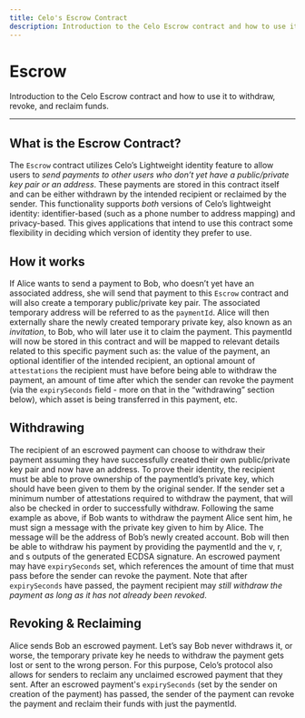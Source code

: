 ```yaml
---
title: Celo's Escrow Contract
description: Introduction to the Celo Escrow contract and how to use it to withdraw, revoke, and reclaim funds.
---
```


# Escrow

Introduction to the Celo Escrow contract and how to use it to withdraw, revoke, and reclaim funds.

---

## What is the Escrow Contract?

The `Escrow` contract utilizes Celo’s Lightweight identity feature to allow users to _send payments to other users who don’t yet have a public/private key pair or an address_. These payments are stored in this contract itself and can be either withdrawn by the intended recipient or reclaimed by the sender. This functionality supports _both_ versions of Celo’s lightweight identity: identifier-based \(such as a phone number to address mapping\) and privacy-based. This gives applications that intend to use this contract some flexibility in deciding which version of identity they prefer to use.

## How it works

If Alice wants to send a payment to Bob, who doesn’t yet have an associated address, she will send that payment to this `Escrow` contract and will also create a temporary public/private key pair. The associated temporary address will be referred to as the `paymentId`. Alice will then externally share the newly created temporary private key, also known as an _invitation_, to Bob, who will later use it to claim the payment. This paymentId will now be stored in this contract and will be mapped to relevant details related to this specific payment such as: the value of the payment, an optional identifier of the intended recipient, an optional amount of `attestations` the recipient must have before being able to withdraw the payment, an amount of time after which the sender can revoke the payment \(via the `expirySeconds` field - more on that in the “withdrawing” section below\), which asset is being transferred in this payment, etc.

## Withdrawing

The recipient of an escrowed payment can choose to withdraw their payment assuming they have successfully created their own public/private key pair and now have an address. To prove their identity, the recipient must be able to prove ownership of the paymentId’s private key, which should have been given to them by the original sender. If the sender set a minimum number of attestations required to withdraw the payment, that will also be checked in order to successfully withdraw. Following the same example as above, if Bob wants to withdraw the payment Alice sent him, he must sign a message with the private key given to him by Alice. The message will be the address of Bob’s newly created account. Bob will then be able to withdraw his payment by providing the paymentId and the v, r, and s outputs of the generated ECDSA signature. An escrowed payment may have `expirySeconds` set, which references the amount of time that must pass before the sender can revoke the payment. Note that after `expirySeconds` have passed, the payment recipient may _still withdraw the payment as long as it has not already been revoked_.

## Revoking & Reclaiming

Alice sends Bob an escrowed payment. Let’s say Bob never withdraws it, or worse, the temporary private key he needs to withdraw the payment gets lost or sent to the wrong person. For this purpose, Celo’s protocol also allows for senders to reclaim any unclaimed escrowed payment that they sent. After an escrowed payment's `expirySeconds` \(set by the sender on creation of the payment\) has passed, the sender of the payment can revoke the payment and reclaim their funds with just the paymentId.
